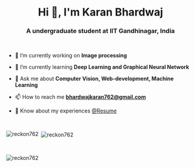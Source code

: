 <h1 align="center">Hi 👋, I'm Karan Bhardwaj</h1>
<h3 align="center">A undergraduate student at IIT Gandhinagar, India</h3>
<br>

- 🔭 I’m currently working on **Image processing**

- 🌱 I’m currently learning **Deep Learning and Graphical Neural Network**

- 💬 Ask me about **Computer Vision, Web-development, Machine Learning**

- 📫 How to reach me **bhardwajkaran762@gmail.com**

- 📄 Know about my experiences [@Resume](https://drive.google.com/file/d/1DdBungcGwvxmyd48pBfHujyiyTLOwQgB/view?usp=sharing)
<br>

<div>
  <p><img align="left" src="https://github-readme-stats.vercel.app/api/top-langs?username=reckon762&show_icons=true&locale=en&layout=full&theme=tokyonight" alt="reckon762" /></p>
  <p>&nbsp;<img align="center" src="https://github-readme-stats.vercel.app/api?username=reckon762&show_icons=true&locale=en&theme=tokyonight" alt="reckon762" /></p><br>
  <p><img align="center" src="https://github-readme-streak-stats.herokuapp.com/?user=reckon762&theme=tokyonight" alt="reckon762" /></p>
</div>


